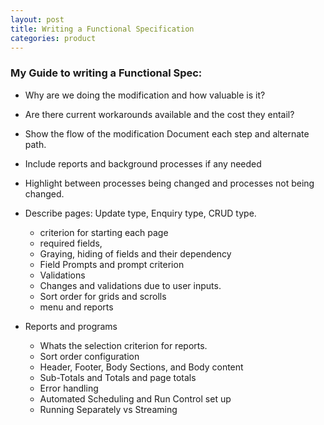 ```yaml
---
layout: post
title: Writing a Functional Specification
categories: product
---
```


### My Guide to writing  a Functional Spec:

* Why are we doing the modification and how valuable is it?
* Are there current workarounds available and the cost they entail?
* Show the flow of the modification Document each step and alternate path.
* Include reports and background processes if any needed
* Highlight between processes being changed and processes not being changed.

* Describe pages: Update type, Enquiry type, CRUD type.
  * criterion for starting each page
  * required fields,
  * Graying, hiding of fields and their dependency
  * Field Prompts and prompt criterion
  * Validations
  * Changes and validations due to user inputs.
  * Sort order for grids and scrolls
  * menu and reports

* Reports and programs
  * Whats the selection criterion for reports.
  * Sort order configuration
  * Header, Footer, Body Sections, and Body content
  * Sub-Totals and Totals and page totals
  * Error handling
  * Automated Scheduling and Run Control set up
  * Running Separately vs Streaming